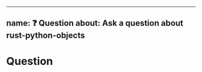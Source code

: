 
---
name: ❓ Question
about: Ask a question about rust-python-objects
---

# Question
<!-- Ask your question clearly and concisely. -->